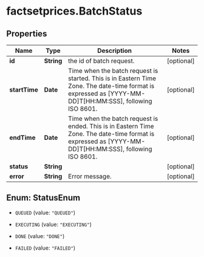 # factsetprices.BatchStatus

## Properties

Name | Type | Description | Notes
------------ | ------------- | ------------- | -------------
**id** | **String** | the id of batch request. | [optional] 
**startTime** | **Date** | Time when the batch request is started. This is in Eastern Time Zone. The date-time format is expressed as [YYYY-MM-DD]T[HH:MM:SSS], following ISO 8601. | [optional] 
**endTime** | **Date** | Time when the batch request is ended. This is in Eastern Time Zone. The date-time format is expressed as [YYYY-MM-DD]T[HH:MM:SSS], following ISO 8601. | [optional] 
**status** | **String** |  | [optional] 
**error** | **String** | Error message. | [optional] 



## Enum: StatusEnum


* `QUEUED` (value: `"QUEUED"`)

* `EXECUTING` (value: `"EXECUTING"`)

* `DONE` (value: `"DONE"`)

* `FAILED` (value: `"FAILED"`)




